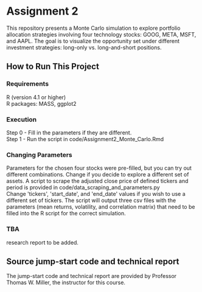 # Assignment 2
This repository presents a Monte Carlo simulation to explore portfolio allocation strategies involving four technology stocks: GOOG, META, MSFT, and AAPL. The goal is to visualize the opportunity set under different investment strategies: long-only vs. long-and-short positions.
## How to Run This Project  
### Requirements  
R (version 4.1 or higher)  
R packages: MASS, ggplot2
### Execution  
Step 0 - Fill in the parameters if they are different.  
Step 1 - Run the script in code/Assignment2_Monte_Carlo.Rmd
### Changing Parameters
Parameters for the chosen four stocks were pre-filled, but you can try out different combinations. Change if you decide to explore a different set of assets.
A script to scrape the adjusted close price of defined tickers and period is provided in code/data_scraping_and_parameters.py  
Change 'tickers', 'start_date', and 'end_date' values if you wish to use a different set of tickers. The script will output three csv files with the parameters (mean returns, volatility, and correlation matrix) that need to be filled into the R script for the correct simulation.
### TBA  
research report to be added.  

## Source jump-start code and technical report
The jump-start code and technical report are provided by Professor Thomas W. Miller, the instructor for this course. 
